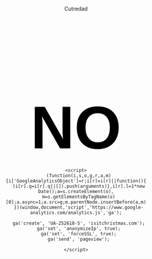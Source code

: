 Cutredad


<html lang="en">
<head>
  <link rel="authors" href="/humans.txt" />

  <meta charset="utf-8" />
  <title>Is it Christmas?</title>

  <link rel="shortcut icon" href="/icons/large.png" />

  <link rel="alternate" title="Is It Christmas?" href="/rss.xml" type="application/rss+xml" />
  <link rel="alternate" title="Is It Christmas? (Christmas only)" href="/rss.xml?only=yes" type="application/rss+xml" />

  <meta name="twitter:site" content="@konklone">
  <meta name="twitter:creator" content="@konklone">
  <meta property="og:site_name" content="Is It Christmas?" />
  <meta property="og:type" content="website" />
  <meta property="og:url" content="https://isitchristmas.com" />

  <meta property="og:title" content="Is It Christmas?" />

  <meta name="twitter:card" content="summary">
  <meta property="og:image" content="https://isitchristmas.com/icons/large-wide.png" />

  <style type="text/css">
    html, body {height: 100%;}
    body {text-align: center;}

    a#answer {
      display: inline-block;
      margin-top: 200px;
      font-weight: bold;
      font-size: 120pt;
      font-family: Arial, sans-serif;
      text-decoration: none;
      color: black;
    }

    .flag {
      position: absolute;
      cursor: none;

      border: 1px solid #d6d6d6;

      -webkit-border-radius: 2px;
           -o-border-radius: 2px;
              border-radius: 2px;
    }
    .flag.ghost {opacity: 0.4;}
    .flag.me {pointer-events: none;}

    .click {
      position: absolute;
      border: 1px solid #000;

      -webkit-border-radius: 3px;
              border-radius: 3px;

      -webkit-transition: 0.5s ease-out;
         -moz-transition: 0.5s ease-out;
           -o-transition: 0.5s ease-out;
              transition: 0.5s ease-out;
    }

    #legend {
      position: fixed;
      top: 0; right: 0;
      width: 200px;
      padding-right: 15px; padding-top: 5px;
      text-align: right;
      font-size: 10pt;
    }

    /* remove display: none, and turn on setTimers(), to restore */
    #links {
      position: fixed;
      top: 0; left: 0;
      width: 300px;
      padding-left: 15px; padding-top: 5px;
      text-align: left;
      font-size: 10pt;
      z-index: 9999;

      opacity: 0;

      display: none;

      -webkit-transition: 0.5s ease-out;
         -moz-transition: 0.5s ease-out;
           -o-transition: 0.5s ease-out;
              transition: 0.5s ease-out;
    }

    #links a {
      color: #333;
      display: inline-block;
      margin-right: 10px;
    } #links a#console {display: none;}
    /* 4 9's, needs to be clickable */
  </style>

  <script type="text/javascript" src="/js/christmas.js"></script>

  <!-- IE11 JS targeting, from http://stackoverflow.com/a/17447695 -->
  <script type="text/javascript">
    window._ie11 = !!navigator.userAgent.match(/Trident\/7.0; rv 11/);
    window._edge = !!navigator.userAgent.match(/Edge/);
    window._ie = window._ie11 || window._edge;
    window._firefox = !!navigator.userAgent.match(/Firefox/);
  </script>
</head>

<body>
  <!--
    Initial 'title' and noscript values are server-side fallbacks,
    calculated with UTC, for clients who do not have JS enabled.
  -->
  <a id="answer"
    href="https://ifttt.com/isitchristmas"
    target="_blank"
    title="IFTTT">
    <noscript>NO</noscript>
  </a>

  <!-- fade in after a couple seconds -->
  <div id="links">
    <a href="https://twitter.com/konklone" target="_blank">by @konklone</a>
    <a href="https://ifttt.com/isitchristmas" target="_blank">on IFTTT</a>
    <!-- filled in dynamically by JavaScript -->
    <a id="console" href="#" target="_blank">console</a>
  </div>

  <div id="legend"></div>

  <!-- replace fallback data with locally calculated values -->
  <script type="text/javascript">
    var country = "ES";
    if (!(Christmas.countries[country] && Christmas.countries[country].width))
      country = "EO";

    var me = {
      country: country
    };

    var checkedAt; // store last check, to manage race conditions
    function updateChristmas(isIt) {
      me.christmas = isIt;

      var answer;
      if (isIt)
        answer = Christmas.yes(country);
      else
        answer = Christmas.no(country);

      var elem = document.getElementById('answer');
      elem.innerHTML = answer;
      elem.setAttribute("title", answer);

      checkedAt = Date.now();
    }

    updateChristmas(Christmas.isIt());
  </script>


  
    <script>
      (function(i,s,o,g,r,a,m){i['GoogleAnalyticsObject']=r;i[r]=i[r]||function(){
      (i[r].q=i[r].q||[]).push(arguments)},i[r].l=1*new Date();a=s.createElement(o),
      m=s.getElementsByTagName(o)[0];a.async=1;a.src=g;m.parentNode.insertBefore(a,m)
      })(window,document,'script','https://www.google-analytics.com/analytics.js','ga');

      ga('create', 'UA-252618-5', 'isitchristmas.com');
      ga('set', 'anonymizeIp', true);
      ga('set', 'forceSSL', true);
      ga('send', 'pageview');

    </script>
  


  <!-- optional: interaction -->
  <script src="/js/browser.js"></script>
  <script src="/js/css.js"></script>
  <script src="/js/sockjs.min.js"></script>
  <script src="/js/emoji.js"></script>
  <script src="/js/api.js"></script>
  <script type="text/javascript">

    var socket;
    var others = {};

    var user = {
      log: {
        join: false, // join/leave messages
        info: false,   // default
        debug: false, // you know

        life: true,  // life and death events
        chat: true,  // chat messages
        system: true // messages from the system for the public
      },

      retry: {
        id: null, // the timeout id
        initial: 500, // milliseconds
        multiplier: 2, // multiply after every retry
        current: 500 // will change
      },

      // values will be overwritten on hello in production
      live: {
        mouse_rate: 20,
        heartbeat_interval: 3000,
        death_interval: 6000,
        chat: "true",

        ghost_duration: 2000,
        ghost_max: 10
      }
    };

    me.flag = null;
    me.ghosts = 0;
    me.angle = 0;
    me.alreadyArrived = false;
    me.notify = false;

    if (window.localStorage) {
      me.savedName = window.localStorage.getItem("me.name");
      me.notify = (window.localStorage.getItem("me.notify") == "true");
      if (canNotify && me.notify && !(Notification.permission == "granted"))
        notifications.permission();
    }

    // sockjs server endpoint
    
      
      var url = "/christmas";
    

    // whether activity is visible to the user
    var visible = true;

    // whether we need to force chat to stay plain-text (no styles).
    // right now, the only situation that's relevant is IE.
    var plainConsole = false || !!window._ie;

    var backgroundImages = !(plainConsole || window._firefox);

    // force it to use a particular transport
    var transport = "";

    // we only need websockets these days (huzzah!)
    var default_transports = ["websocket"];

    // html5 notifications (opt-in)
    var canNotify = "Notification" in window;

    // tiny events/commands system
    var events = {};
    var commands = {};
    function on(event, func) {events[event] = func;}
    function command(cmd, func) {commands[cmd] = func;}
    function noop() {};

    // managing heartbeats
    var heartbeat, death;
    var suicide = false; // why would you do this

    // country legend and fade timer
    var legend = document.getElementById("legend"),
        legendTimeout;

    // timers for xmas-in and xmas-out
    var christmasTimer,
        christmasEndTimer;

    // display a custom console link per-browser
    var consoles = {
      firefox: "https://developer.mozilla.org/en-US/docs/Tools/Web_Console#Opening_the_Web_Console",
      chrome: "https://developer.chrome.com/devtools/docs/console#basic-operation",
      explorer: "https://go.microsoft.com/fwlink/p/?LinkID=309077"
    }

    var clickMap = {0: "left", 1: "middle", 2: "right"};
    var clickbacks = {};


/**** basic connection and event management ***/

    function connect(host) {
      socket = new SockJS(host, null, {
        protocols_whitelist: transport ? [transport] : default_transports
      });

      socket.onopen = function() {
        log.info("= Connected via " + socket.protocol);

        me.transport = socket.protocol;

        // reset retry timer, we're in
        user.retry.current = user.retry.initial;
      };

      socket.onclose = onDeath;

      socket.onmessage = function(message) {
        var data = JSON.parse(message.data);
        (events[data._event] || noop)(data);
      };
    }

    var rawSend = function(message) {socket.send(message)};
    var limiters = {
      chat: ratelimit(rawSend, 500),
      motion: ratelimitLive(rawSend, 'mouse_rate'),
      scroll: ratelimit(rawSend, 50),
      click: ratelimit(rawSend, 50)
      // covers click, scroll, anything else
      // fallback: ratelimit(rawSend, 20)
    };

    function emit(event, data) {
      if (!me.id || !me.transport) {
        log.info("= Weird state! Trying to emit events when I have no ID. :|")
        return;
      }

      data = data || {};
      data._event = event;
      var message = JSON.stringify(data);
      (limiters[event] || rawSend)(message);
    }



/*** user join/leave management ***/

    on('hello', function(data) {
      log.info("= Assigned ID: " + data.user.id + " [on: " + data.server + "]");

      // used only directly by other clients when packets are blindly rebroadcast.
      // me.id will never be depended on by the server.
      me.id = data.user.id;

      // convenience only for console poking, can safely delete
      me.server = data.server;

      // for display only, never sent, is overwritten on server-validated rename
      me.name = data.user.name;

      // server-overridden client options
      for (var key in data.live)
        user.live[key] = data.live[key];

      me.browser = BrowserDetect.browser;
      me.os = BrowserDetect.OS;
      me.version = BrowserDetect.version;

      // welcome user, unless it's a reconnect
      if (!me.alreadyArrived)
        welcomeUser();

      // if we have a saved name, re-validate that name with the server
      if (me.savedName)
        rename(me.savedName);
      else {
        myName();
        log.system(" ");
      }


      // all users announce their info to the server and start a heartbeat
      emit('arrive', myHeart());

      // update me to indicate I've sent 'arrive' once
      // server will know that future connects are reconnects
      me.alreadyArrived = true;

      setHeartbeat();
      setCursor(me.country);

      document.onmousemove = mouseMove;
      document.onmousedown = mouseClick;
      document.onmousewheel = mouseWheel;
      document.onkeydown = keyDown;
      document.addEventListener("DOMMouseScroll", mouseWheel, false);
      document.oncontextmenu = function() {return false};
    });

    // core user details
    var myHeart = function() {
      return {
        id: me.id, // used (and validated) in rebroadcasting only
        angle: me.angle, // useful on reconnecting
        alreadyArrived: me.alreadyArrived, // new or reconnect?
        country: me.country, // this is used only on arrival
        transport: me.transport,
        browser: me.browser,
        version: me.version,
        os: me.os
      };
    };

    var onDeath = function() {
      log.life("= Disconnected! :(");

      clearTimeout(heartbeat);
      clearTimeout(death);

      for (var id in others)
        removeOther(id);

      document.onmousemove = null;
      document.onmousedown = null;
      document.onmousewheel = null;
      document.oncontextmenu = null;
      document.onkeydown = null;

      me.id = null;
      me.transport = null;
      me.time = null;
      if (me.flag && me.flag.parentElement)
        me.flag.parentElement.removeChild(me.flag);

      setRetry();
    };

    var setRetry = function() {
      log.life("= Retrying in " + user.retry.current + "ms...");
      user.retry.id = setTimeout(function() {
        connect(url);
      }, user.retry.current);

      user.retry.current = user.retry.current * user.retry.multiplier;
    }

    var setHeartbeat = function() {
      clearTimeout(heartbeat);
      heartbeat = setTimeout(function() {
        log.debug("heartbeat: beating");
        emit("heartbeat", myHeart());
      }, parseInt(user.live.heartbeat_interval));

      death = setTimeout(function() {
        log.life("= Died from lack of heartbeat :(")
        socket.close();
      }, parseInt(user.live.death_interval));
    };

    on("heartbeat", function(data) {
      if (suicide) return; // let death take me

      clearTimeout(death); // death averted
      log.debug("heartbeat: returned, death averted");

      setHeartbeat();
    });

    on('arrive', function(other) {
      registerOther(other);

      // let a new arrival know you are already here
      emit("here", {to: other.id});
    });

    on('here', function(other) {
      registerOther(other);
    });

    on('leave', function(data) {
      removeOther(data.id);
    });

    on('ping', function(data) {
      log.debug("Ping.");
      if (me.flag) {
        var x = parseInt(me.flag.style.left);
        var y = parseInt(me.flag.style.top);
        if (!isNaN(x) && !isNaN(y))
          emit("pong", {x: x, y: y, angle: me.angle});
      }
    })

    var registerOther = function(other) {
      if (others[other.id]) return;

      others[other.id] = {
        country: other.country,
        ghosts: 0,
        angle: (other.angle || 0)
      };

      var flag = "%c[" + other.country + "]";
      log.join(flag + "%c [" + other.id.slice(8) + "] Joined from " + other.country + " (" + Christmas.countries[other.country].name + ")", styles.flag(other.country), styles.join);
    };

    // the creation of an element per-user is only sparked by that user's mouse motion.
    // so read-only (non-WS) clients will connect and be known, but not cause
    // elements to be generated.
    var showOther = function(other) {
      // make up for shortened key name
      other.country = other.country || other.c;

      // in case this comes before the 'arrive' event does
      registerOther(other);

      others[other.id].flag = flagFor(other.country, "other");

      if (others[other.id].angle)
        setRotate(others[other.id].flag, others[other.id].angle);

      if (visible)
        document.body.appendChild(others[other.id].flag);
    };

    var removeOther = function(id) {
      if (!others[id]) return;
      var country = others[id].country;

      var elem = others[id].flag;
      if (elem && elem.parentElement)
        elem.parentElement.removeChild(elem);

      delete others[id];
      var flag = "%c[" + country + "]";
      log.join(flag + "%c [" + id.slice(8) + "] Departed from " + country + " (" + Christmas.countries[country].name + ")", styles.flag(country), styles.join);
    };


/**** FLAG MECHANICS ***/

    var setCursor = function(country) {
      me.flag = flagFor(country, "me");
      me.flag._new = true; // used to lazy-add element only if moved
      me.flag.style.zIndex = 999; // 3 9's, on top of the world
      setRotate(me.flag, me.angle); // preserve angle on reconnect
    };

    var setRotate = function(elem, angle) {
      if (!elem) return;
      elem.style.transform = elem.style.webkitTransform = elem.style.msTransform = "rotate(" + angle + "deg)";
    };

    var flagFor = function(country, klass) {
      var div = document.createElement('div');
      div.className = "flag " + klass;

      var flag = document.createElement('img');
      flag.src = "/countries/" + country + ".png";

      // create a legend in the top-right when you mouse over other people's flags
      if (klass == "other") {
        div.onmouseover = function() {
          clearTimeout(legendTimeout);
          legend.innerHTML = Christmas.countries[country].names.join("<br/>");
          legend.style.opacity = 1;
          legendTimeout = setTimeout(function() {
            legend.style.opacity = 0;
          }, 20000)
        };
      }

      div.appendChild(flag);

      // without this, div adds height padding, weird
      div.style.height = "20px";

      div.style.marginTop = "-10px"; // half of constant height 20
      div.style.marginLeft = "-" + (flagWidth(country) / 2) + "px";

      return div;
    };

    // there is sadly no international standard on flag aspect ratio
    var flagWidth = function(country) {
      return ((Christmas.countries[country] && Christmas.countries[country].width) || 40);
    }


    var mouseMove = function(event) {
      event = event || window.event;

      // only show it on first movement
      if (me.flag._new && visible && event.clientX && event.clientY) {
        document.body.appendChild(me.flag);
        document.body.style.cursor = "none";
        document.getElementById("answer").style.cursor = "none";
        me.flag._new = false;
      }

      moveFlag(me.flag,
        event.clientX + window.pageXOffset,
        event.clientY + window.pageYOffset
      );

      // is quick-rebroadcast, no server processing
      emit('motion', {
        x: event.clientX + window.pageXOffset,
        y: event.clientY + window.pageYOffset,
        id: me.id,
        c: me.country // TODO: have server re-look-up country
      });
    };

    on('motion', function(other) {
      // toss junk motion
      if (!(other.x && other.y)) return;

      if (!others[other.id] || !others[other.id].flag)
        showOther(other);

      moveFlag(others[other.id].flag, other.x, other.y);
    });

    var moveFlag = function(flag, x, y) {
      // check x and y to prevent motion on 0,0
      if (x && y) {
        flag.style.left = "" + x + "px";
        flag.style.top = "" + y + "px";
      }
    };

    var mouseWheel = function(event) {
      event = event || window.event;

      // how many clicks, and in which direction
      var direction;
      if (event.wheelDelta)
        direction = (event.wheelDelta > 0) ? 1 : -1;
      else if (event.detail && (event.detail != 0))
        direction = (event.detail > 0) ? -1 : 1;

      var increment = 15;

      if (direction > 0)
        me.angle += increment;
      else
        me.angle -= increment;

      setRotate(me.flag, me.angle);
      emit('scroll', {id: me.id, angle: me.angle});

      if (event.preventDefault) event.preventDefault();
      return false;
    }

    on('scroll', function(other) {
      if (!others[other.id]) return;

      others[other.id].angle = other.angle;
      setRotate(others[other.id].flag, other.angle);
    });

    // Let users use left and right arrow keys to rotate the flag.
    // Especially helpful to users with no scroll wheel! (Who has
    // those things now anyway?)
    //
    // Thanks to Brittany Rose for the idea!
    var keyDown = function(event) {
        event = event || window.event;

        var direction;

        if (event.keyCode == '37') // left
          direction = -1;
        else if (event.keyCode == '39') // right
          direction = 1;
        else
          return true;

        log.debug("key press: " + event.keyCode);

        var increment = 15;

        if (direction > 0)
          me.angle += increment;
        else
          me.angle -= increment;

        setRotate(me.flag, me.angle);
        emit('scroll', {id: me.id, angle: me.angle});

        if (event.preventDefault) event.preventDefault();
        return false;
    }

    var mouseClick = function(event) {
      event = event || window.event;

      var button = clickMap[event.button];

      var x = event.clientX + window.pageXOffset;
      var y = event.clientY + window.pageYOffset;

      clickbacks[button](me, x, y);

      // is quick-rebroadcast, no server processing
      emit('click', {x: x, y: y, id: me.id, button: button});
    };

    on('click', function(other) {
      clickbacks[other.button](others[other.id], other.x, other.y);
    });

    clickbacks.left = function(person, x, y) {
      if (!visible) return;
      if (!person) return;

      var elem = document.createElement("div");

      var width = flagWidth(person.country)
      var height = 20; // constant flag height
      var xOff = Math.floor(width / 2);
      var yOff = Math.floor(height / 2);

      if (canNotify && me.notify && !(Notification.permission == "granted"))
        notifications.permission();

      elem.className = "click";
      elem.style.width = "" + width + "px";
      elem.style.height = "" + height + "px";
      elem.style.left = "" + (x - xOff) + "px";
      elem.style.top = "" + (y - yOff) + "px";

      setRotate(elem, person.angle);

      document.body.appendChild(elem);
      setTimeout(function() {
        elem.style.width = "" + (width*2) + "px";
        elem.style.height = "" + (height*2) + "px";
        elem.style.borderColor = "#fff";
        elem.style.left = "" + (x - width) + "px";
        elem.style.top = "" + (y - height) + "px";
        setTimeout(function() {
          elem.parentElement.removeChild(elem);
        }, 500);
      }, 10);
    };

    // create a translucent ghost flag
    clickbacks.right = function(person, x, y) {
      if (!visible) return;
      if (!person) return;

      // enforce ghost cap
      if (person.ghosts >= user.live.ghost_max)
        return;

      var ghost = flagFor(person.country, "ghost");
      setRotate(ghost, person.angle);
      document.body.appendChild(ghost);
      moveFlag(ghost, x, y);
      person.ghosts += 1;

      // exists for 1s, fades for 1s
      setTimeout(function() {
        ghost.parentElement.removeChild(ghost);
        if (person) person.ghosts -= 1;
      }, user.live.ghost_duration);
    };

    clickbacks.middle = function(person, x, y) {
      person.angle = 0;
      setRotate(person.flag, 0);
    };


/**** Chat mechanics ****/

    // welcome user once, then after every 10 chat messages received.
    // turn off when the user first uses say().
    var said = false;
    var chatsSince = 0;

    var myName = function() {
      var hello = "%cYour name is ";
      hello += "%c" + me.name;
      hello += "%c. Hello, ";
      hello += "%c" + me.name;
      hello += "%c.";
      log.system(hello, styles.system, styles.chat_my_name, styles.system, styles.chat_my_name, styles.system);

      var hasName = false;
      if (window.localStorage) {
        var name = window.localStorage.getItem("me.name", me.name);
        if (name) hasName = true;
      }

      if (!hasName)
        spam();
    }

    var spam = function() {
      var msg = "%cPlease%c don't spam and ruin the chat! :) %c  %c %c  %c %c  ";
      log.system(msg, styles.please, styles.spam, styles.emoji("smiley"), styles.spam, styles.emoji("heart"), styles.spam, styles.emoji("christmas_tree"));
    }

    // I'll have to figure out a better syntax for
    var welcomeUser = function() {
      if (user.live.chat != "true") return;

      log.system("%cCommands:", styles.help);
      log.system(" ");
      var help1a = "%csay%c - Say a message to other people."
      var help1 = "%csay(\"message\")";
      help1 += "%c - Say a %cmessage %cto other people. (Include the quotes and parentheses!)";
      var help2a = "%crename%c - Change to a new name.";
      var help2 = "%crename(\"Name\")";
      help2 += "%c - Change to a new %cName%c. (Include the quotes and parentheses!)";
      var helpX = "%cnotifications%c - Enable desktop notifications for when you are mentioned"
      var help3 = "%chelp%c - See this message again.";
      var help4 = "%cadvanced%c - See menu of advanced options.";
      var help5 = "%crecent%c - See recent chat history.";

      log.system(help1a, styles.help_bold, styles.help);
      log.system(help2a, styles.help_bold, styles.help);
      log.system(help1, styles.help_bold, styles.help, styles.help_bold, styles.help);
      log.system(help2, styles.help_bold, styles.help, styles.help_bold, styles.help);
      log.system(helpX, styles.help_bold, styles.help);
      log.system(help3, styles.help_bold, styles.help);
      log.system(help4, styles.help_bold, styles.help);
      log.system(help5, styles.help_bold, styles.help);
      log.system(" ");

      return " "; // when used via 'help'
    };

    var showAdvanced = function() {
      if (user.live.chat != "true") return;

      var advanced1 = "%ctraffic%c - Turn on/off messages whenever people enter/leave your room. (Currently ";
      advanced1 += "%c" + (user.log.join ? "on" : "off") + "%c.)";
      // var advanced2 = "%cemoji%c - How to use emoji in chat.";
      var advanced3 = "%croom%c - Stats about the room you're in."
      var advanced4 = "%cwtf%c - How is this happening"
      var keys = "%cYou can use arrow keys to rotate the flag."
      var api = "%cWant to make a bot? Check out the JavaScript API: https://github.com/isitchristmas/web/wiki"

      var credit = "%cMade by https://twitter.com/konklone, full credits at https://isitchristmas.com/humans.txt";

      log.system("%cAdvanced commands:", styles.help);
      log.system(" ");
      log.system(advanced1, styles.help_bold, styles.help, styles.help_bold, styles.help);
      // log.system(advanced2, styles.help_bold, styles.help);
      log.system(advanced3, styles.help_bold, styles.help);
      log.system(advanced4, styles.help_bold, styles.help);
      log.system(" ");
      log.system(keys, styles.help);
      log.system(api, styles.help);
      log.system(" ");
      log.system(credit, styles.system);
      spam();

      return " ";
    };

    var showEmoji = function() {
      log.system("%cYou can put :'s around some words to create emoji.", styles.system)
      log.system(" ");
      log.system("%cFor example, %csay(%c\"I am :worried: you will :facepunch: me\"%c)", styles.system, styles.info, styles.info_bold, styles.info);
      log.system("%cwill say: %cI am %c  %c you will %c  %c me", styles.system, styles.info_bold, styles.emoji("worried"), styles.info_bold, styles.emoji("facepunch"), styles.info_bold);
      log.system(" ");
      log.system("%cfull emoji reference (and my data source): http://www.emoji-cheat-sheet.com", styles.system)
      return " ";
    };

    var showRoom = function() {
      // re-key others by country
      var countries = {};
      for (var id in others) {
        var country = others[id].country;
        if (!countries[country]) countries[country] = [];
        countries[country].push(id);
      }

      // sort by size
      var stats = Object.keys(countries);
      stats.sort(function(a, b) {
        return countries[a].length < countries[b].length
      });

      log.system("%cYou're in a randomly chosen 'room' with the other flags. Stats about your room:", styles.system)
      log.system(" ");

      stats.forEach(function(country) {
        var name = Christmas.countries[country].name;
        var num = countries[country].length;
        var people = num == 1 ? "person" : "people";
        log.system("%c[" + country + "]%c[" + name + "] " + num + " " + people, styles.debug, styles.info);
      });

      log.system(" ");
      log.system("%c(Not all connected people are visible.)", styles.system)
      log.system("%c(Chat is universal and goes through every room.)", styles.system);

      return " ";
    };

    var showWtf = function() {
      log.system(" ");

      log.system("%cWhat basically is happening: https://konklone.com/post/isitchristmas-dot-com-2013-more-and-better", styles.system);
      log.system("%cWhat precisely is happening: https://github.com/isitchristmas", styles.system);
      log.system("%cHow this console works: https://konklone.com/post/how-to-hack-the-developer-console-to-be-needlessly-interactive", styles.system);
      log.system("%cData from Christmases past: https://github.com/isitchristmas/data", styles.system);
      log.system(" ");
      log.system("%cSend any fun screenshots/screencasts to %ceric@konklone.com%c.", styles.system, styles.system_bold, styles.system);

      return " ";
    }

    var say = function(message) {
      if (!message) return;
      if (user.live.chat != "true") return;
      message = message.toString();

      said = true;
      emit('chat', {message: message});
      return blank();
    };
    // run without parens to use a popup dialog
    say.toString = function() {
      say(prompt("What do you want to say?"));
      return " ";
    };
    // convenience - handle all caps typos, and s
    var s = S = Say = sAy = saY = SAy = SaY = sAY = SAY = say;

    var rename = function(name) {
      if (!name) return;
      emit('rename', {name: name})
      return blank();
    };

    var notifications = function(to) {
      if (!canNotify) {
        log.system("Unfortunately, your browser doesn't support HTML5 notifications.");
        return;
      }

      if (to === undefined)
        me.notify = !me.notify;
      else
        me.notify = to;

      if (window.localStorage)
        window.localStorage.setItem("me.notify", me.notify);

      if (me.notify) {
        if (Notification.permission == "granted")
          log.system("%cNotifications have been %cenabled%c.", styles.system, styles.system_bold, styles.system);
        else
          log.system("%cNotifications have been %cenabled%c, but you first must %cclick your flag above%c, to prompt your browser to ask permission.", styles.system, styles.system_bold, styles.system, styles.system_bold, styles.system);
      } else
        log.system("%cNotifications have been %cdisabled.", styles.system, styles.system_bold);
    };

    notifications.toString = function() {
      notifications();
      return " ";
    };

    notifications.permission = function() {
      Notification.requestPermission(function(permission) {
        if (permission == "granted") {
          // only useful in Chrome, FF sets this automatically
          Notification.permission = "granted";

          notifications(true);
        } else if (permission == "denied") {
          log.system("You've denied permission for notifications. To change this, you'll have to go into your browser's settings.");
          notifications(false);
        } // other option: 'default', unhandled
      });
    };

    // run without parens to use a popup dialog
    rename.toString = function() {
      rename(prompt("Change your name to:"));
      return " ";
    };

    on('rename', function(data) {
      me.name = data.name;

      if (window.localStorage)
        window.localStorage.setItem("me.name", me.name);

      myName();
    });

    var notify = function(user, message) {
      if (!canNotify) return;

      if (Notification.permission == "granted")
        new Notification(user, {body: message, icon: "https://isitchristmas.com/favicon.ico"});
      else
        log.system('Please enable notifications by clicking your flag above.');
    };


    // recent chat messages
    on('recent', function(data) {
      log.system("Recent chat history:");
      for (var i=0; i<data.chats.length; i++)
        displayChat(data.chats[i]);
    });

    on('chat', function(data) {
      // if user's never chatted, re-welcome them every 10 chat messages
      if (!said) {
        chatsSince += 1;
        if (chatsSince >= 10) {
          log.system(" ");
          welcomeUser();
          myName();
          chatsSince = 0;
        }
      }

      displayChat(data);
    });

    var displayChat = function(data) {

      // Below symbol replacement disabled, since emoji support looks
      // broken in Chrome as of sometime in 2015. :(

      // hack some extra recognized symbols in there
      var symbols = {
        "<3": ":heart:",
        ":\\)": ":smiley_cat:",
        "o_o": ":cat:",
        ";\\)": ":wink:",
        ":\\*": ":kissing_closed_eyes:",
        "!\\?": ":interrobang:",
        "\\^_\\^": ":blush:",
        "</3": ":broken_heart:",
        "\\(c\\)": ":copyright:",
        ":\\(": ":crying_cat_face:",
        ";\\(": ":crying_cat_face:",
        ";_;": ":crying_cat_face:",
        "\\${2,}": ":moneybag:",
        "\\btree\\b": ":christmas_tree:",
      };

      for (var symbol in symbols)
        data.message = data.message.replace(new RegExp(symbol, "gi"), symbols[symbol]);


      // notify if someone else says my name and I've opted in
      if (me.notify && !(data.id == me.id) && data.message.replace(new RegExp(me.name, "gi"), '') != data.message)
        notify(data.name, data.message);

      // /me command?
      var slashMe = (data.message.indexOf("/me ") == 0);
      if (slashMe)
        data.message = data.message.replace(new RegExp("\/me "), '');

      // avoid using logging system here, to do complex coloring
      var message = "";
      var nameStyle;

      // no background image support :(
      if (!backgroundImages)
        message += "%c[" + data.country + "]";
      else
        message += "%c   ";

      if (slashMe) {
        message += "%c * " + data.name;
        nameStyle = styles.chat_message;
      } else {
        message += "%c " + data.name + ":";
        nameStyle = (data.id == me.id ? styles.chat_my_name : styles.chat_name);
      }


      var emojis = [];
      if (backgroundImages) {
        while (found = Emoji.regexp.exec(data.message)) {
          emojis.push(styles.emoji(found[1]));
          emojis.push(styles.chat_message)
        };
        if (emojis.length > 0)
          data.message = data.message.replace(Emoji.regexp, "%c  %c");
      }

      message += "%c " + data.message;

      log.chat.apply(log, [
        message,
        styles.flag(data.country),
        nameStyle,
        styles.chat_message
      ].concat(emojis));
    };



/**** Admin powers ***/

    on('config', function(data) {
      log.info("= live config change: " + data.key + " [" + user.live[data.key] + " -> " + data.value + "]");
      user.live[data.key] = data.value;
    });

    on('command', function(data) {
      log.info("= command: " + data.command + " (" + data.arguments.join(",") + ")");
      (commands[data.command] || noop).apply(null, data.arguments);
    })

    command('blast', function(message) {
      log.system("= Server message: " + message);
    })

    command('reconnect', function() {
      log.system("= Server asked us to reconnect, closing connection");
      socket.close();
    });

    command('refresh', function() {
      log.system("= Server asked us to refresh, whooaaaaa");
      window.location = window.location;
    })


/**** rate limiting utilities **/

    // basic rate-limiter for a static value
    function ratelimit(fn, interval) {
      var last = (new Date()).getTime();
      return (function() {
        var now = (new Date()).getTime();
        if ((now - last) > interval) {
          last = now;
          return fn.apply(null, arguments);
        }
      });
    }

    // special version of ratelimit that looks to live-changeable value
    function ratelimitLive(fn, live) {
      var last = (new Date()).getTime();
      return (function() {
        var now = (new Date()).getTime();
        if ((now - last) > user.live[live]) {
          last = now;
          return fn.apply(null, arguments);
        }
      });
    }


/** christmas midnight effect **/

    // live flip when it's Xmas, and when it's not again
    var flagRule = addCSSRule(".flag");
    var clickRule = addCSSRule("div.click");
    var legendRule = addCSSRule("div#legend");
    var linksRule = addCSSRule("div#links");
    function flagFade(centerTime) {
      // fade out, then in
      setTimeout(function() {
        flagRule.style.opacity = 0;
        legendRule.style.display = "none";
        linksRule.style.display = "none";
        clickRule.style.display = "none";

        setTimeout(function() {
          flagRule.style.opacity = 1;
          legendRule.style.display = "block";
          linksRule.style.display = "block";
          clickRule.style.display = "block";
        }, 5000); // 2 seconds after center

      }, (centerTime - Date.now()) - 3000); // 3 seconds before center (fade is 1s)
    }


    function setTimers() {
      // the init timer to fade in the links, used at christmas time

      setTimeout(function() {
        document.getElementById("links").style.opacity = 1;
      }, 2000);

      links.onmouseover = function() {
        if (me && me.flag) me.flag.style.visibility = "hidden";
      };

      links.onmouseout = function() {
        if (me && me.flag) me.flag.style.visibility = "visible";
      };

      var link = document.getElementById("console");
      if (consoles[BrowserDetect.browser]) {
        link.style.display = "inline-block";
        link.setAttribute("href", consoles[BrowserDetect.browser]);
      }


      var nextXmas = Christmas.thisYear();
      // var nextXmas = new Date(Date.now() + (5 * 1000)); // 5 seconds from now
      // var nextXmas = new Date(Date.now()); // pretend we showed up a few milliseconds before

      nextXmas = nextXmas.getTime();

      var afterXmas = nextXmas + (24 * 60 * 60 * 1000); // 1 day later
      // var afterXmas = nextXmas + (5 * 1000); // 10 seconds later

      // console.log("Christmas set for: " + new Date(nextXmas));
      // console.log("Christmas ends: " + new Date(afterXmas));

      if (checkedAt < nextXmas) {

        flagFade(nextXmas);

        christmasTimer = setTimeout(function() {
          log.system("%c" + Christmas.yes(country), styles.answer);
          updateChristmas(true);
        }, (nextXmas - Date.now()));
      }

      if (checkedAt < afterXmas) {

        flagFade(afterXmas);

        christmasEndTimer = setTimeout(function() {
          log.system("%c" + Christmas.no(country), styles.answer);
          updateChristmas(false);
        }, (afterXmas - Date.now()));
      }
    }


/**** minimalist logging system **/

    // (this logging system got a lot less minimalist once I
    // waded into using %c for styling)

    // any extra arguments are passed in to console.log,
    // assuming log formatting is enabled.
    var log = function(severity, message) {
      if (!user.log[severity]) return;

      // if in plain-text mode, strip out %c and don't pass on extra args
      if (plainConsole)
        console.log(message.replace(/%c/gi, ''));

      else {

        // if any args beyond severity and message, pass them on
        var args = Array.prototype.slice.call(arguments, [2]);
        if (args.length > 0)
          console.log.apply(console, [message].concat(args));

        // otherwise, assume plain text bare message
        else
          console.log(message);
      }
    };

    // generate little log.debug, log.info functions, etc.
    var severities = ["debug", "info", "join", "system", "life", "chat", "public"];
    log.convenience = function(severity) {
      return function(message) {
        // break here too, to avoid too much computation if not needed
        if (!user.log[severity]) return;

        var args = Array.prototype.slice.call(arguments, [1]);

        // if no style given, default to any per-severity style
        if (args.length == 0 && (styles[severity])) {
          message = "%c" + message;
          args = [styles[severity]];
        }

        log.apply(window, [severity, message].concat(args));
      }
    }
    severities.forEach(function(severity) {
      log[severity] = log.convenience(severity);
    });

    var styles = {
      debug: "color: #999999",
      join: "color: #999999",
      info: "color: #444444",
      info_bold: "color: #444444; font-weight: bold",
      system: "color: #336699",
      system_bold: "color: #336699; font-weight: bold",
      life: "color: #ff0000",
      chat_country: "color: #999999",
      chat_name: "color: #006600",
      chat_my_name: "color: #006600; font-weight: bold",
      chat_message: "color: #444444",
      spam: "color: #336699", // #990000 for urgency
      please: "color: #336699; font-weight: bold",
      help: "color: #630053",
      help_bold: "color: #630053; font-weight: bold",
      // how is this possible
      flag: function(country) {
        return "background-image: url(\"https://isitchristmas.com/countries/" + country + ".png\"); background-size: 100% 13px; border: 1px solid #d6d6d6";
      },
      emoji: function(emoji) {
        return "background-image: url(\"https://isitchristmas.com/emojis/" + emoji + ".png\"); background-size: 100%;";
      },
      answer: "color: black; font-weight: bold; font-size: 120pt; text-transform: uppercase; font-family: Arial, sans-serif;"
    }


/**** misc and browser-specific fixes **/

    // if someone types just 'help', display help text.
    // side note: do people know you can do this??
    var help = function() {};
    help.toString = welcomeUser;

    var traffic = function() {};
    traffic.toString = function() {
      user.log.join = !user.log.join;
      log.system("%cTurned traffic messages %c" + (user.log.join ? "on" : "off") + "%c.", styles.system, styles.system_bold, styles.system);
      return " ";
    }

    var advanced = function() {};
    advanced.toString = showAdvanced;

    var emoji = function() {};
    emoji.toString = showEmoji;

    var room = function() {};
    room.toString = showRoom;

    var wtf = function() {};
    wtf.toString = showWtf;

    var recent = function() {};
    recent.toString = function() {
      emit('recent');
      return " ";
    };

    // candy
    var candy = function() {};
    candy.toString = function() {window.location = "http://candybox2.net/";}

    // convenience for functions so they don't say 'undefined' in the console
    var blank = function() {
      // IE doesn't like this method.
      if (window._ie) return undefined;

      var nothing = function() {};
      nothing.toString = function() {return " "};
      return nothing;
    }

    // IE fix: make console.log be okay
    if (!window.console) window.console = {};
    if (!window.console.log) window.console.log = function() {};

    // prevent click-drags from "grabbing" image
    document.body.onmousedown = function(event) {
      event = event || window.event;
      if (event.preventDefault) event.preventDefault();
      else event.returnValue = false;
    };


/**** GO ****/

    // setTimers();
    // connect(url);

  </script>
</body>
</html>

